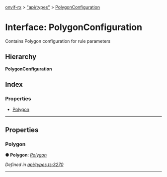 [onvif-rx](../README.md) > ["api/types"](../modules/_api_types_.md) > [PolygonConfiguration](../interfaces/_api_types_.polygonconfiguration.md)

# Interface: PolygonConfiguration

Contains Polygon configuration for rule parameters

## Hierarchy

**PolygonConfiguration**

## Index

### Properties

* [Polygon](_api_types_.polygonconfiguration.md#polygon)

---

## Properties

<a id="polygon"></a>

###  Polygon

**● Polygon**: *[Polygon](_api_types_.polygon.md)*

*Defined in [api/types.ts:3270](https://github.com/patrickmichalina/onvif-rx/blob/034e4d6/src/api/types.ts#L3270)*

___

